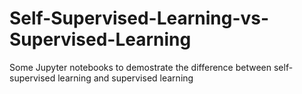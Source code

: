 # Self-Supervised-Learning-vs-Supervised-Learning
Some Jupyter notebooks to demostrate the difference between self-supervised learning and supervised learning

